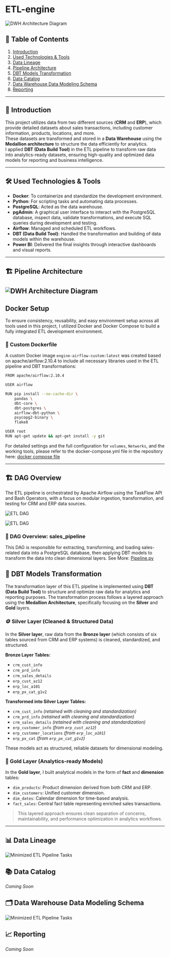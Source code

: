 # ETL-engine
![DWH Architecture Diagram](Reporting-Layer/Images/DWH-architecture.png)

## 📑 Table of Contents
1. [Introduction](#introduction)  
2. [Used Technologies & Tools](#used-technologies--tools)  
3. [Data Lineage](#data-lineage)  
4. [Pipeline Architecture](#pipeline-architecture)  
5. [DBT Models Transformation](#dbt-models-transformation)  
6. [Data Catalog](#data-catalog)  
7. [Data Warehouse Data Modeling Schema](#data-warehouse-data-modeling-schema)  
8. [Reporting](#reporting)  

---

## 🧩 Introduction

This project utilizes data from two different sources (**CRM** and **ERP**), which provide detailed datasets about sales transactions, including customer information, products, locations, and more.  
These datasets are transformed and stored in a **Data Warehouse** using the **Medallion architecture** to structure the data efficiently for analytics.  
I applied **DBT (Data Build Tool)** in the ETL pipeline to transform raw data into analytics-ready datasets, ensuring high-quality and optimized data models for reporting and business intelligence.

---

## 🛠️ Used Technologies & Tools

- **Docker**: To containerize and standardize the development environment.  
- **Python**: For scripting tasks and automating data processes.  
- **PostgreSQL**: Acted as the data warehouse.
- **pgAdmin**: A graphical user interface to interact with the PostgreSQL database, inspect data, validate transformations, and execute SQL queries during development and testing.
- **Airflow**: Managed and scheduled ETL workflows.  
- **DBT (Data Build Tool)**: Handled the transformation and building of data models within the warehouse.  
- **Power BI**: Delivered the final insights through interactive dashboards and visual reports.  

---

## 🏗️ Pipeline Architecture

![DWH Architecture Diagram](Reporting-Layer/Images/pipeline-architecture.png)
---

## Docker Setup 
To ensure consistency, reusability, and easy environment setup across all tools used in this project, I utilized Docker and Docker Compose to build a fully integrated ETL development environment.

### 🔧 Custom Dockerfile
A custom Docker image `engine-airflow-custom:latest` was created based on apache/airflow:2.10.4 to include all necessary libraries used in the ETL pipeline and DBT transformations:
```bash
FROM apache/airflow:2.10.4

USER airflow

RUN pip install --no-cache-dir \
    pandas \
    dbt-core \
    dbt-postgres \
    airflow-dbt-python \
    psycopg2-binary \ 
    flake8    

USER root
RUN apt-get update && apt-get install -y git

```
For detailed settings and the full configuration for `volumes`, `Networks`, and the working tools, please refer to the docker-compose.yml file in the repository here: 
[docker compose file](airflow/docker-compose.yml)

---

## 🏗️ DAG Overview

The ETL pipeline is orchestrated by Apache Airflow using the TaskFlow API and Bash Operators, with a focus on modular ingestion, transformation, and testing for CRM and ERP data sources.

![ETL DAG](Reporting-Layer/Images/dag-graph.jpg)

![ETL DAG](Reporting-Layer/Images/min-dag-graph.png)

### 🔧 DAG Overview: sales_pipeline
This DAG is responsible for extracting, transforming, and loading sales-related data into a PostgreSQL database, then applying DBT models to transform the data into clean dimensional layers.
See More: [Pipeline.py](airflow/dags/pipeline.py)

## 🔄 DBT Models Transformation

The transformation layer of this ETL pipeline is implemented using **DBT (Data Build Tool)** to structure and optimize raw data for analytics and reporting purposes. The transformation process follows a layered approach using the **Medallion Architecture**, specifically focusing on the **Silver** and **Gold** layers.

### 🪙 Silver Layer (Cleaned & Structured Data)

In the **Silver layer**, raw data from the **Bronze layer** (which consists of six tables sourced from CRM and ERP systems) is cleaned, standardized, and structured.

**Bronze Layer Tables:**
- `crm_cust_info`
- `crm_prd_info`  
- `crm_sales_details`
- `erp_cust_az12`
- `erp_loc_a101`
- `erp_px_cat_g1v2`       

**Transformed into Silver Layer Tables:**
- `crm_cust_info` *(retained with cleaning and standardization)*
- `crm_prd_info` *(retained with cleaning and standardization)*
- `crm_sales_details` *(retained with cleaning and standardization)*
- `erp_customer_info` *(from `erp_cust_az12`)*
- `erp_customer_locations` *(from `erp_loc_a101`)*
- `erp_px_cat` *(from `erp_px_cat_g1v2`)*

These models act as structured, reliable datasets for dimensional modeling.

### 🥇 Gold Layer (Analytics-ready Models)

In the **Gold layer**, I built analytical models in the form of **fact** and **dimension** tables:

- `dim_products`: Product dimension derived from both CRM and ERP.
- `dim_customers`: Unified customer dimension.
- `dim_dates`: Calendar dimension for time-based analysis.
- `fact_sales`: Central fact table representing enriched sales transactions.

> This layered approach ensures clean separation of concerns, maintainability, and performance optimization in analytics workflows.

---

## 📊 Data Lineage
![Minimized ETL Pipeline Tasks](Reporting-Layer/Images/data-lineage.png)

## 📚 Data Catalog
*Coming Soon*

## 🗂️ Data Warehouse Data Modeling Schema
![Minimized ETL Pipeline Tasks](Reporting-Layer/Images/mapping.png)

## 📈 Reporting
*Coming Soon*

